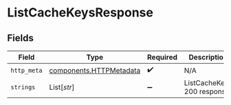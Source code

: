 # ListCacheKeysResponse


## Fields

| Field                                                              | Type                                                               | Required                                                           | Description                                                        |
| ------------------------------------------------------------------ | ------------------------------------------------------------------ | ------------------------------------------------------------------ | ------------------------------------------------------------------ |
| `http_meta`                                                        | [components.HTTPMetadata](../../models/components/httpmetadata.md) | :heavy_check_mark:                                                 | N/A                                                                |
| `strings`                                                          | List[*str*]                                                        | :heavy_minus_sign:                                                 | ListCacheKeys 200 response                                         |
